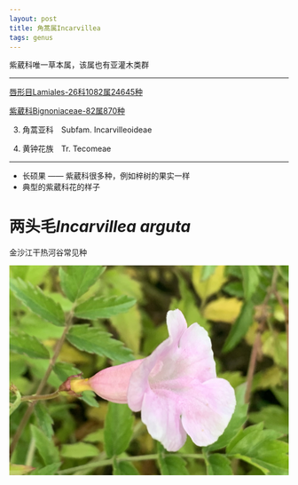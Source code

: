 ```yaml
---
layout: post
title: 角蒿属Incarvillea
tags: genus    
---
```


紫葳科唯一草本属，该属也有亚灌木类群

---

[唇形目Lamiales-26科1082属24645种](https://ganlu1994.github.io/2000/01/56唇形目Lamiales/)

[紫葳科Bignoniaceae-82属870种](https://ganlu1994.github.io/2000/4/386紫葳科Bignoniaceae/)

3. 角蒿亚科　Subfam. Incarvilleoideae

5. 黄钟花族　Tr. Tecomeae

---

* 长硕果 —— 紫葳科很多种，例如梓树的果实一样
* 典型的紫葳科花的样子

# 两头毛*Incarvillea arguta*

金沙江干热河谷常见种

![](/images/post/2020-09-03/2020-09-03-184016_IMG_9696.jpeg)